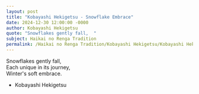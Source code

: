 ```yaml
---
layout: post
title: "Kobayashi Hekigetsu - Snowflake Embrace"
date: 2024-12-30 12:00:00 -0000
author: Kobayashi Hekigetsu
quote: "Snowflakes gently fall,  "
subject: Haikai no Renga Tradition
permalink: /Haikai no Renga Tradition/Kobayashi Hekigetsu/Kobayashi Hekigetsu - Snowflake Embrace
---
```


Snowflakes gently fall,  
Each unique in its journey,  
Winter's soft embrace.

- Kobayashi Hekigetsu
